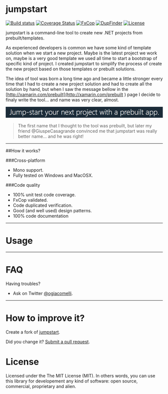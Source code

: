 jumpstart
===========

[![Build status](https://ci.appveyor.com/api/projects/status/h9ptxpyj30ah3mva?svg=true)](https://ci.appveyor.com/project/giacomelli/jumpstart)
[![Coverage Status](https://coveralls.io/repos/giacomelli/jumpstart/badge.svg?branch=master&service=github)](https://coveralls.io/github/giacomelli/jumpstart?branch=master)
[![FxCop](http://badgessharp.apphb.com/badges/giacomelli/jumpstart/FxCop)](https://ci.appveyor.com/project/giacomelli/jumpstart/build/artifacts)
[![DupFinder](http://badgessharp.apphb.com/badges/giacomelli/jumpstart/DupFinder)](https://ci.appveyor.com/project/giacomelli/jumpstart/build/artifacts)
[![License](http://img.shields.io/:license-MIT-blue.svg)](https://raw.githubusercontent.com/giacomelli/jumpstart/master/LICENSE)

jumpstart is a command-line tool to create new .NET projects from prebuilt/templates.

As experienced developers is common we have some kind of template solution when we start a new project. Maybe is the latest project we work on, maybe is a very good template we used all time to start a bootstrap of specific kind of project. I created jumpstart to simplify the process of create the new project based on those templates or prebuilt solutions.

The idea of tool was born a long time ago and became a little stronger every time that I had to create a new project solution and had to create all the solution by hand, but when I saw the message bellow in the [http://xamarin.com/prebuilt](http://xamarin.com/prebuilt ) page I decide to finaly write the tool... and name was very clear, almost.

![](docs/images/Xamarin-jumpstart-message.png)

> The first name that I thought to the tool was prebuilt, but later my friend @GiuspeCasagrande convinced me that jumpstart was really better name... and he was right!

--------

##How it works?


      
###Cross-platform
- Mono support.
- Fully tested on Windows and MacOSX.

###Code quality
- 100% unit test code coverage.
- FxCop validated.
- Code duplicated verification.
- Good (and well used) design patterns.  
- 100% code documentation

--------

Usage
===


 
--------

FAQ
======

Having troubles? 

- Ask on Twitter [@ogiacomelli](http://twitter.com/ogiacomelli).
 
 --------

How to improve it?
======

Create a fork of [jumpstart](https://github.com/giacomelli/jumpstart/fork). 

Did you change it? [Submit a pull request](https://github.com/giacomelli/jumpstart/pull/new/master).


License
======
Licensed under the The MIT License (MIT).
In others words, you can use this library for developement any kind of software: open source, commercial, proprietary and alien.